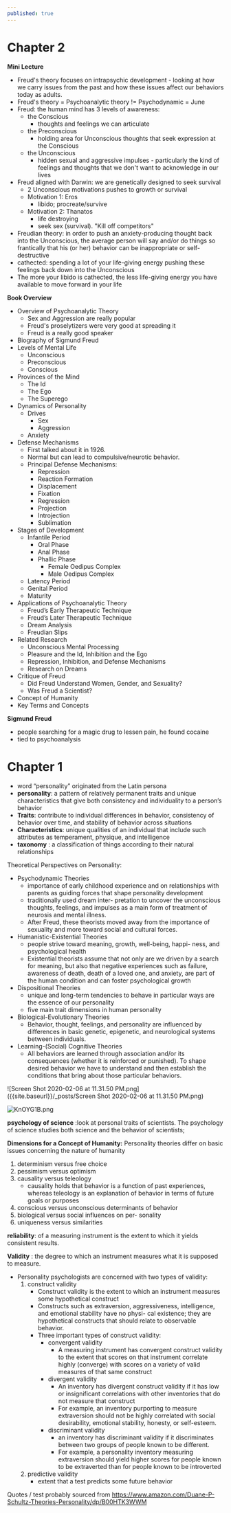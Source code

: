 ```yaml
---
published: true
---
```


# Chapter 2

**Mini Lecture**
- Freud's theory focuses on intrapsychic development - looking at how we carry issues from the past and how these issues affect our behaviors today as adults. 
- Freud's theory = Psychoanalytic theory != Psychodynamic = June
- Freud: the human mind has 3 levels of awareness:
	- the Conscious
    	- thoughts and feelings we can articulate
    - the Preconscious
    	- holding area for Unconscious thoughts that seek expression at the Conscious
    - the Unconscious
		- hidden sexual and aggressive impulses - particularly the kind of feelings and thoughts that we don't want to acknowledge in our lives
- Freud aligned with Darwin: we are genetically designed to seek survival
	- 2 Unconscious motivations pushes to growth or survival
    - Motivation 1: Eros
    	- libido; procreate/survive
    - Motivation 2: Thanatos
    	- life destroying
        - seek sex (survival). "Kill off competitors"
- Freudian theory: in order to push an anxiety-producing thought back into the Unconscious, the average person will say and/or do things so frantically that his (or her) behavior can be inappropriate or self-destructive
- cathected: spending a lot of your life-giving energy pushing these feelings back down into the Unconscious
- The more your libido is cathected, the less life-giving energy you have available to move forward in your life

**Book Overview**

- Overview of Psychoanalytic Theory
	- Sex and Aggression are really popular
    - Freud's proselytizers were very good at spreading it
    - Freud is a really good speaker
- Biography of Sigmund Freud
- Levels of Mental Life
	- Unconscious
	- Preconscious
    - Conscious
- Provinces of the Mind
	- The Id
	- The Ego
	- The Superego
- Dynamics of Personality
	- Drives
		- Sex
		- Aggression
    - Anxiety
- Defense Mechanisms
	- First talked about it in 1926.
    - Normal but can lead to compulsive/neurotic behavior.
    - Principal Defense Mechanisms:
      - Repression
      - Reaction Formation
      - Displacement
      - Fixation
      - Regression
      - Projection
      - Introjection
      - Sublimation
- Stages of Development
	- Infantile Period
      - Oral Phase
      - Anal Phase
      - Phallic Phase
        - Female Oedipus Complex
        - Male Oedipus Complex
	- Latency Period
    - Genital Period
    - Maturity
- Applications of Psychoanalytic Theory
	- Freud’s Early Therapeutic Technique
	- Freud’s Later Therapeutic Technique
	- Dream Analysis
	- Freudian Slips
- Related Research
	- Unconscious Mental Processing
	- Pleasure and the Id, Inhibition and the Ego
	- Repression, Inhibition, and Defense Mechanisms
	- Research on Dreams
-  Critique of Freud
	- Did Freud Understand Women, Gender, and Sexuality?
	- Was Freud a Scientist?
- Concept of Humanity
- Key Terms and Concepts

**Sigmund Freud**


- people searching for a magic drug to lessen pain, he found cocaine
- tied to psychoanalysis


# Chapter 1
-  word “personality” originated from the Latin persona
- **personality**: a pattern of relatively permanent traits and unique characteristics that give both consistency and individuality to a person’s behavior
- **Traits**: contribute to individual differences in behavior, consistency of behavior over time, and stability of behavior across situations
- **Characteristics**: unique qualities of an individual that include such attributes as temperament, physique, and intelligence
- **taxonomy** : a classification of things according to their natural relationships

Theoretical Perspectives on Personality:
- Psychodynamic Theories
	- importance of early childhood experience and on relationships with parents as guiding forces that shape personality development
    -  traditionally used dream inter- pretation to uncover the unconscious thoughts, feelings, and impulses as a main form of treatment of neurosis and mental illness.
    - After Freud, these theorists moved away from the importance of sexuality and more toward social and cultural forces.
- Humanistic-Existential Theories
	- people strive toward meaning, growth, well-being, happi- ness, and psychological health
    - Existential theorists assume that not only are we driven by a search for meaning, but also that negative experiences such as failure, awareness of death, death of a loved one, and anxiety, are part of the human condition and can foster psychological growth
- Dispositional Theories
	- unique and long-term tendencies to behave in particular ways are the essence of our personality
    - five main trait dimensions in human personality
- Biological-Evolutionary Theories
	- Behavior, thought, feelings, and personality are influenced by differences in basic genetic, epigenetic, and neurological systems between individuals. 
- Learning-(Social) Cognitive Theories
	- All behaviors are learned through association and/or its consequences (whether it is reinforced or punished). To shape desired behavior we have to understand and then establish the conditions that bring about those particular behaviors.

![Screen Shot 2020-02-06 at 11.31.50 PM.png]({{site.baseurl}}/_posts/Screen Shot 2020-02-06 at 11.31.50 PM.png)

![KnOYG1B.png]({{site.baseurl}}/_posts/KnOYG1B.png)


**psychology of science** :look at personal traits of scientists. The psychology of science studies both science and the behavior of scientists; 

**Dimensions for a Concept of Humanity:**
Personality theories differ on basic issues concerning the nature of humanity

1. determinism versus free choice
2. pessimism versus optimism
3. causality versus teleology
	- causality holds that behavior is a function of past experiences, whereas teleology is an explanation of behavior in terms of future goals or purposes
4. conscious versus unconscious determinants of behavior
5. biological versus social influences on per- sonality
6. uniqueness versus similarities

**reliability**: of a measuring instrument is the extent to which it yields consistent results.

**Validity** : the degree to which an instrument measures what it is supposed to measure.
- Personality psychologists are  concerned with two types of validity:
	1. construct validity
    	- Construct validity is the extent to which an instrument measures some hypothetical construct
        - Constructs such as extraversion, aggressiveness, intelligence, and emotional stability have no physi- cal existence; they are hypothetical constructs that should relate to observable behavior.
        - Three important types of construct validity:
        	- convergent validity
            	- A measuring instrument has convergent construct validity to the extent that scores on that instrument correlate highly (converge) with scores on a variety of valid measures of that same construct
            - divergent validity
            	- An inventory has divergent construct validity if it has low or insignificant correlations with other inventories that do not measure that construct
                - For example, an inventory purporting to measure extraversion should not be highly correlated with social desirability, emotional stability, honesty, or self-esteem. 
            - discriminant validity
            	- an inventory has discriminant validity if it discriminates between two groups of people known to be different. 
                - For example, a personality inventory measuring extraversion should yield higher scores for people known to be extraverted than for people known to be introverted
    2. predictive validity
    	- extent that a test predicts some future behavior

Quotes / test probably sourced from https://www.amazon.com/Duane-P-Schultz-Theories-Personality/dp/B00HTK3WWM

